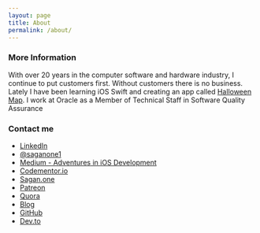 ```yaml
---
layout: page
title: About
permalink: /about/
---
```


### More Information

With over 20 years in the computer software and hardware industry, I continue to put customers first.  Without customers there is no business.
Lately I have been learning iOS Swift and creating an app called [Halloween Map](http://sagan.saganone).  I work at Oracle as a Member of Technical Staff in Software Quality Assurance

### Contact me

* [LinkedIn](http://linkedin.com/in/brucebookman)
* [@saganone1](https://twitter.com/saganone1)
* [Medium - Adventures in iOS Development](https://medium.com/adventures-in-ios-mobile-app-development)
* [Codementor.io](https://www.codementor.io/bbookman)
* [Sagan.one](http://sagan.one)
* [Patreon](https://www.patreon.com/saganone)
* [Quora](https://saganone.quora.com/)
* [Blog](https://bbookman.github.io/)
* [GitHub](https://github.com/bbookman)
* [Dev.to](https://dev.to/bbookman)
